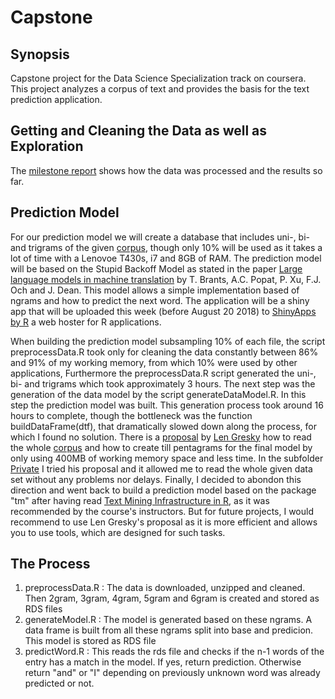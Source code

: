 # Capstone

## Synopsis
Capstone project for the Data Science Specialization track on coursera. This project analyzes a corpus of text and provides the basis for the text prediction application.

## Getting and Cleaning the Data as well as Exploration
The [milestone report](http://rpubs.com/basacul/milestone) shows how the data was processed and the results so far.

## Prediction Model
For our prediction model we will create a database that includes uni-, bi- and trigrams of the given [corpus](https://d396qusza40orc.cloudfront.net/dsscapstone/dataset/Coursera-SwiftKey.zip), though only 10% will be used as it takes a lot of time with a Lenovoe T430s, i7 and 8GB of RAM. The prediction model will be based on the Stupid Backoff Model as stated in the paper [Large language models in machine translation](http://www.aclweb.org/anthology/D07-1090.pdf) by T. Brants, A.C. Popat, P. Xu, F.J. Och and J. Dean. This model allows a simple implementation based of ngrams and how to predict the next word.
The application will be a shiny app that will be uploaded this week (before August 20 2018) to [ShinyApps by R](https://www.shinyapps.io) a web hoster for R applications.

When building the prediction model subsampling 10% of each file, the script preprocessData.R took only for cleaning the data constantly between 86% and 91% of my working memory, from which 10% were used by other applications, Furthermore the preprocessData.R script generated the uni-, bi- and trigrams which took approximately 3 hours. The next step was the generation of the data model by the script generateDataModel.R. In this step the prediction model was built. This generation process took around 16 hours to complete, though the bottleneck was the function buildDataFrame(dtf), that dramatically slowed down along the process, for which I found no solution. 
There is a [proposal](https://github.com/lgreski/datasciencectacontent/blob/master/markdown/capstone-simplifiedApproach.md) by [Len Gresky](https://github.com/lgreski) how to read the whole [corpus](https://d396qusza40orc.cloudfront.net/dsscapstone/dataset/Coursera-SwiftKey.zip) and how to create till pentagrams for the final model by only using 400MB of working memory space and less time. In the subfolder [Private]() I tried his proposal and it allowed me to read the whole given data set without any problems nor delays.
Finally, I decided to abondon this direction and went back to build a prediction model based on the package "tm" after having read [Text Mining Infrastructure in R](https://www.jstatsoft.org/article/view/v025i05), as it was recommended by the course's instructors. But for future projects, I would recommend to use Len Gresky's proposal as it is more efficient and allows you to use tools, which are designed for such tasks.

## The Process
1. preprocessData.R : The data is downloaded, unzipped and cleaned. Then 2gram, 3gram, 4gram, 5gram and 6gram is created and stored as RDS files
2. generateModel.R :  The model is generated based on these ngrams. A data frame is built from all these ngrams split into base and predicion. This model is stored as RDS file
3. predictWord.R :    This reads the rds file and checks if the n-1 words of the entry has a match in the model. If yes, return prediction. Otherwise return "and" or "I" depending on previously unknown word was already predicted or not.